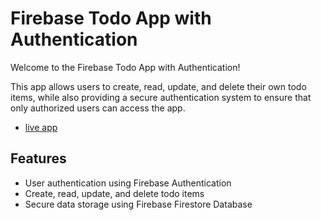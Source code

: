 # Firebase Todo App with Authentication

Welcome to the Firebase Todo App with Authentication!

This app allows users to create, read, update, and delete their own todo items, while also providing a secure authentication system to ensure that only authorized users can access the app.

- [live app](https://rishawraj.github.io/firebase-todo/)

## Features

- User authentication using Firebase Authentication
- Create, read, update, and delete todo items
- Secure data storage using Firebase Firestore Database
